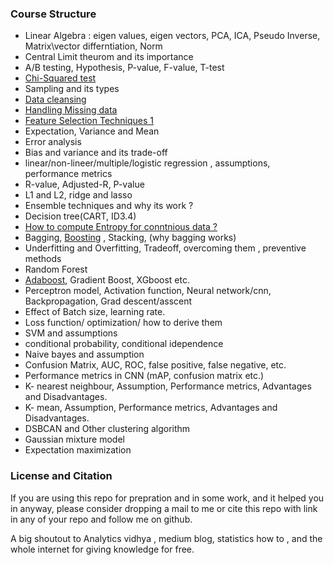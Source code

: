 ### __Course Structure__ 
- Linear Algebra : eigen values, eigen vectors, PCA, ICA, Pseudo Inverse, Matrix\vector differntiation, Norm
- Central Limit theurom and its importance
- A/B testing, Hypothesis, P-value, F-value, T-test
- [Chi-Squared test](https://github.com/gauravkr0071/Data-Scientist-Roadmap/blob/main/Chi-Squared%20Test.md)
- Sampling and its types
- [Data cleansing](https://machinelearningmastery.com/basic-data-cleaning-for-machine-learning/)
- [Handling Missing data]()
- [Feature Selection Techniques 1](https://www.analyticsvidhya.com/blog/2020/10/feature-selection-techniques-in-machine-learning/)
- Expectation, Variance and Mean
- Error analysis
- Bias and variance and its trade-off
- linear/non-lineer/multiple/logistic regression , assumptions, performance metrics
- R-value, Adjusted-R, P-value
- L1 and L2, ridge and lasso
- Ensemble techniques and why its work ?
- Decision tree(CART, ID3.4)
- [How to compute Entropy for conntnious data ?](https://datascience.stackexchange.com/questions/24876/how-can-i-compute-information-gain-for-continuous-valued-attributes)
- Bagging, [Boosting](https://www.youtube.com/watch?v=sfVms30Ulxw) , Stacking, (why bagging works)
- Underfitting and Overfitting, Tradeoff, overcoming them , preventive methods
- Random Forest
- [Adaboost](https://www.youtube.com/watch?v=9CPsYsB4OLI&t=878s), Gradient Boost, XGboost etc.
- Perceptron model, Activation function, Neural network/cnn, Backpropagation, Grad descent/asscent
- Effect of Batch size, learning rate.
- Loss function/ optimization/ how to derive them
- SVM and assumptions
- conditional probability, conditional idependence
- Naive bayes and assumption
- Confusion Matrix, AUC, ROC, false positive, false negative, etc.
- Performance metrics in CNN (mAP, confusion matrix etc.)
- K- nearest neighbour, Assumption, Performance metrics, Advantages and Disadvantages.
- K- mean, Assumption, Performance metrics, Advantages and Disadvantages.
- DSBCAN and Other clustering algorithm
- Gaussian mixture model
- Expectation maximization

### __License and Citation__
If you are using this repo for prepration and in some work, and it helped you in anyway, please consider dropping a mail to me or cite this repo with link in any of your repo and follow me on github. 

A big shoutout to Analytics vidhya , medium blog, statistics how to , and the whole internet for giving knowledge for free.

